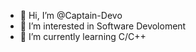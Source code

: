 - 👋 Hi, I’m @Captain-Devo
- 👀 I’m interested in Software Devoloment
- 🌱 I’m currently learning C/C++

<!---
Captain-Devo/Captain-Devo is a ✨ special ✨ repository because its `README.md` (this file) appears on your GitHub profile.
You can click the Preview link to take a look at your changes.
--->
